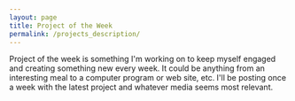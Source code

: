 ```yaml
---
layout: page
title: Project of the Week
permalink: /projects_description/
---
```


Project of the week is something I'm working on to keep myself engaged and creating something new
every week. It could be anything from an interesting meal to a computer program or web site, etc. 
I'll be posting once a week with the latest project and whatever media seems most relevant.

